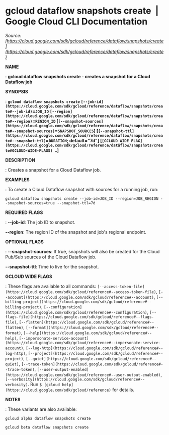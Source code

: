 # gcloud dataflow snapshots create  |  Google Cloud CLI Documentation

*Source: [https://cloud.google.com/sdk/gcloud/reference/dataflow/snapshots/create](https://cloud.google.com/sdk/gcloud/reference/dataflow/snapshots/create)*

**NAME**

: **gcloud dataflow snapshots create - creates a snapshot for a Cloud Dataflow job**

**SYNOPSIS**

: **`gcloud dataflow snapshots create` `[--job-id](https://cloud.google.com/sdk/gcloud/reference/dataflow/snapshots/create#--job-id)`=`JOB_ID` `[--region](https://cloud.google.com/sdk/gcloud/reference/dataflow/snapshots/create#--region)`=`REGION_ID` [`[--snapshot-sources](https://cloud.google.com/sdk/gcloud/reference/dataflow/snapshots/create#--snapshot-sources)`=`SNAPSHOT_SOURCES`] [`[--snapshot-ttl](https://cloud.google.com/sdk/gcloud/reference/dataflow/snapshots/create#--snapshot-ttl)`=`DURATION`; default="7d"] [`[GCLOUD_WIDE_FLAG](https://cloud.google.com/sdk/gcloud/reference/dataflow/snapshots/create#GCLOUD-WIDE-FLAGS) …`]**

**DESCRIPTION**

: Creates a snapshot for a Cloud Dataflow job.

**EXAMPLES**

: To create a Cloud Dataflow snapshot with sources for a running job, run:

```
gcloud dataflow snapshots create --job-id=JOB_ID --region=JOB_REGION --snapshot-sources=true --snapshot-ttl=7d
```

**REQUIRED FLAGS**

: **--job-id**:
The job ID to snapshot.

**--region**:
The region ID of the snapshot and job's regional endpoint.

**OPTIONAL FLAGS**

: **--snapshot-sources**:
If true, snapshots will also be created for the Cloud Pub/Sub sources of the
Cloud Dataflow job.

**--snapshot-ttl**:
Time to live for the snapshot.

**GCLOUD WIDE FLAGS**

: These flags are available to all commands: `[--access-token-file](https://cloud.google.com/sdk/gcloud/reference#--access-token-file)`,
`[--account](https://cloud.google.com/sdk/gcloud/reference#--account)`, `[--billing-project](https://cloud.google.com/sdk/gcloud/reference#--billing-project)`,
`[--configuration](https://cloud.google.com/sdk/gcloud/reference#--configuration)`,
`[--flags-file](https://cloud.google.com/sdk/gcloud/reference#--flags-file)`,
`[--flatten](https://cloud.google.com/sdk/gcloud/reference#--flatten)`, `[--format](https://cloud.google.com/sdk/gcloud/reference#--format)`, `[--help](https://cloud.google.com/sdk/gcloud/reference#--help)`, `[--impersonate-service-account](https://cloud.google.com/sdk/gcloud/reference#--impersonate-service-account)`,
`[--log-http](https://cloud.google.com/sdk/gcloud/reference#--log-http)`,
`[--project](https://cloud.google.com/sdk/gcloud/reference#--project)`, `[--quiet](https://cloud.google.com/sdk/gcloud/reference#--quiet)`, `[--trace-token](https://cloud.google.com/sdk/gcloud/reference#--trace-token)`, `[--user-output-enabled](https://cloud.google.com/sdk/gcloud/reference#--user-output-enabled)`,
`[--verbosity](https://cloud.google.com/sdk/gcloud/reference#--verbosity)`.
Run `$ [gcloud help](https://cloud.google.com/sdk/gcloud/reference)` for details.

**NOTES**

: These variants are also available:

```
gcloud alpha dataflow snapshots create
```

```
gcloud beta dataflow snapshots create
```